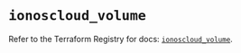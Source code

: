 # `ionoscloud_volume`

Refer to the Terraform Registry for docs: [`ionoscloud_volume`](https://registry.terraform.io/providers/ionos-cloud/ionoscloud/6.5.3/docs/resources/volume).
